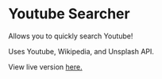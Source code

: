 # Youtube Searcher

Allows you to quickly search Youtube! 

Uses Youtube, Wikipedia, and Unsplash API. 


View live version [here.](https://simple-youtube-search--kathleenwang.repl.co/)

